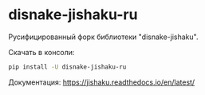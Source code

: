 # disnake-jishaku-ru
Русифицированный форк библиотеки "disnake-jishaku".

Скачать в консоли:
```bash
pip install -U disnake-jishaku-ru
```

Документация:
https://jishaku.readthedocs.io/en/latest/
